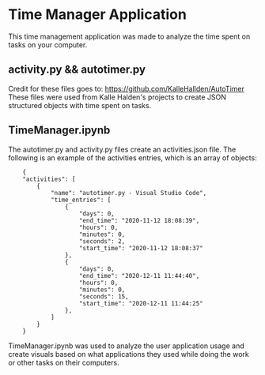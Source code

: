 # Time Manager Application

This time management application was made to analyze the time spent on tasks on your computer.


## activity.py && autotimer.py 
Credit for these files goes to: https://github.com/KalleHallden/AutoTimer
These files were used from Kalle Halden's projects to create JSON structured objects with time spent on tasks.

## TimeManager.ipynb
The autotimer.py and activity.py files create an activities.json file. The following is an example of the activities entries, which is an array of objects:
```
    {
    "activities": [
        {
            "name": "autotimer.py - Visual Studio Code",
            "time_entries": [
                {
                    "days": 0,
                    "end_time": "2020-11-12 18:08:39",
                    "hours": 0,
                    "minutes": 0,
                    "seconds": 2,
                    "start_time": "2020-11-12 18:08:37"
                },
                {
                    "days": 0,
                    "end_time": "2020-12-11 11:44:40",
                    "hours": 0,
                    "minutes": 0,
                    "seconds": 15,
                    "start_time": "2020-12-11 11:44:25"
                },
            ]
        }
    }
```
TimeManager.ipynb was used to analyze the user application usage and create visuals based on what applications they used while doing the work or other tasks on their computers.

